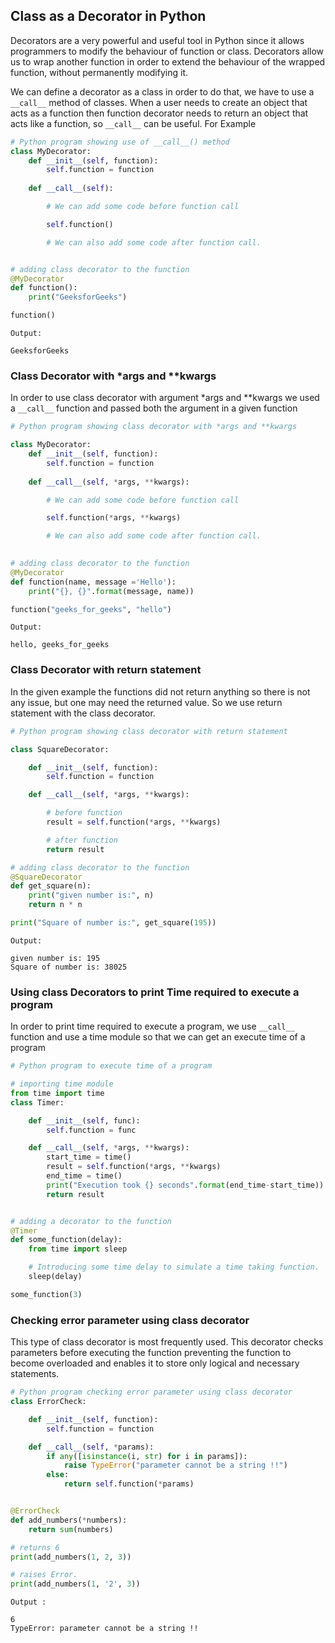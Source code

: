## Class as a Decorator in Python
Decorators are a very powerful and useful tool in Python since it allows programmers to modify the behaviour of 
function or class. Decorators allow us to wrap another function in order to extend the behaviour of the wrapped 
function, without permanently modifying it.

We can define a decorator as a class in order to do that, we have to use a `__call__` method of classes. When a 
user needs to create an object that acts as a function then function decorator needs to return an object that acts 
like a function, so `__call__` can be useful. For Example
```python
# Python program showing use of __call__() method
class MyDecorator:
	def __init__(self, function):
		self.function = function
	
	def __call__(self):

		# We can add some code before function call

		self.function()

		# We can also add some code after function call.


# adding class decorator to the function
@MyDecorator
def function():
	print("GeeksforGeeks")

function()
```

```
Output: 

GeeksforGeeks
```

### Class Decorator with *args and **kwargs 
In order to use class decorator with argument *args and **kwargs we used a `__call__` function and passed both the 
argument in a given function
```python
# Python program showing class decorator with *args and **kwargs

class MyDecorator:
	def __init__(self, function):
		self.function = function
	
	def __call__(self, *args, **kwargs):

		# We can add some code before function call

		self.function(*args, **kwargs)

		# We can also add some code after function call.
	

# adding class decorator to the function
@MyDecorator
def function(name, message ='Hello'):
	print("{}, {}".format(message, name))

function("geeks_for_geeks", "hello")
```

```
Output: 

hello, geeks_for_geeks
```

### Class Decorator with return statement
In the given example the functions did not return anything so there is not any issue, but one may need the returned 
value. So we use return statement with the class decorator. 
```python
# Python program showing class decorator with return statement

class SquareDecorator:

	def __init__(self, function):
		self.function = function

	def __call__(self, *args, **kwargs):

		# before function
		result = self.function(*args, **kwargs)

		# after function
		return result

# adding class decorator to the function
@SquareDecorator
def get_square(n):
	print("given number is:", n)
	return n * n

print("Square of number is:", get_square(195))
```

```
Output:
 
given number is: 195
Square of number is: 38025
```

### Using class Decorators to print Time required to execute a program 
In order to print time required to execute a program, we use `__call__` function and use a time module so that we 
can get an execute time of a program 
```python
# Python program to execute time of a program

# importing time module
from time import time
class Timer:

	def __init__(self, func):
		self.function = func

	def __call__(self, *args, **kwargs):
		start_time = time()
		result = self.function(*args, **kwargs)
		end_time = time()
		print("Execution took {} seconds".format(end_time-start_time))
		return result


# adding a decorator to the function
@Timer
def some_function(delay):
	from time import sleep

	# Introducing some time delay to simulate a time taking function.
	sleep(delay)

some_function(3)
```

### Checking error parameter using class decorator 
This type of class decorator is most frequently used. This decorator checks parameters before executing the function 
preventing the function to become overloaded and enables it to store only logical and necessary statements.
```python
# Python program checking error parameter using class decorator
class ErrorCheck:

	def __init__(self, function):
		self.function = function

	def __call__(self, *params):
		if any([isinstance(i, str) for i in params]):
			raise TypeError("parameter cannot be a string !!")
		else:
			return self.function(*params)


@ErrorCheck
def add_numbers(*numbers):
	return sum(numbers)

# returns 6
print(add_numbers(1, 2, 3)) 

# raises Error. 
print(add_numbers(1, '2', 3))
```

```
Output : 

6
TypeError: parameter cannot be a string !!
```

